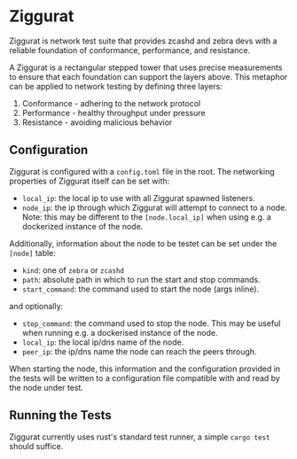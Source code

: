 # Ziggurat

Ziggurat is network test suite that provides zcashd and zebra devs with a reliable foundation of conformance, performance, and resistance.

A Ziggurat is a rectangular stepped tower that uses precise measurements to ensure that each foundation can support the layers above. This metaphor can be applied to network testing by defining three layers:

1. Conformance - adhering to the network protocol
2. Performance - healthy throughput under pressure
3. Resistance - avoiding malicious behavior

## Configuration

Ziggurat is configured with a `config.toml` file in the root. The networking properties of Ziggurat itself can be set with:
- `local_ip`: the local ip to use with all Ziggurat spawned listeners.
- `node_ip`: the ip through which Ziggurat will attempt to connect to a node. Note: this may be different to the `[node.local_ip]` when using e.g. a dockerized instance of the node.

Additionally, information about the node to be testet can be set under the `[node]` table:

- `kind`: one of `zebra` or `zcashd`
- `path`: absolute path in which to run the start and stop commands.
- `start_command`: the command used to start the node (args inline).

and optionally:

- `stop_command`: the command used to stop the node. This may be useful when running e.g. a dockerised instance of the node.
- `local_ip`: the local ip/dns name of the node.
- `peer_ip`: the ip/dns name the node can reach the peers through.


When starting the node, this information and the configuration provided in the tests will be written to a configuration file compatible with and read by the node under test.

## Running the Tests

Ziggurat currently uses rust's standard test runner, a simple `cargo test` should suffice.
